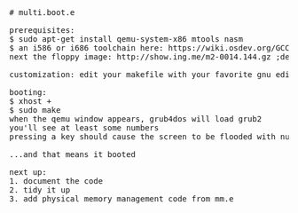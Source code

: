 <pre>
# multi.boot.e

prerequisites:
$ sudo apt-get install qemu-system-x86 mtools nasm
$ an i586 or i686 toolchain here: https://wiki.osdev.org/GCC_Cross-Compiler#Prebuilt_Toolchains
next the floppy image: http://show.ing.me/m2-0014.144.gz ;decompress with $ gzip -d m2-0014.144

customization: edit your makefile with your favorite gnu editor

booting:
$ xhost +
$ sudo make
when the qemu window appears, grub4dos will load grub2
you'll see at least some numbers
pressing a key should cause the screen to be flooded with numerals.

...and that means it booted

next up:
1. document the code
2. tidy it up
3. add physical memory management code from mm.e

</pre>
